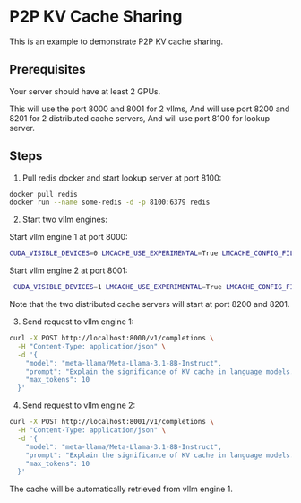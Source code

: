 # P2P KV Cache Sharing
This is an example to demonstrate P2P KV cache sharing.
## Prerequisites
Your server should have at least 2 GPUs.  

This will use the port 8000 and 8001 for 2 vllms,
And will use port 8200 and 8201 for 2 distributed cache servers,
And will use port 8100 for lookup server.
## Steps
1. Pull redis docker and start lookup server at port 8100:
```bash
docker pull redis
docker run --name some-redis -d -p 8100:6379 redis
``` 

2. Start two vllm engines:

Start vllm engine 1 at port 8000:
```bash
CUDA_VISIBLE_DEVICES=0 LMCACHE_USE_EXPERIMENTAL=True LMCACHE_CONFIG_FILE=example1.yaml vllm serve meta-llama/Meta-Llama-3.1-8B-Instruct --max-model-len 4096  --gpu-memory-utilization 0.8 --port 8000 --kv-transfer-config '{"kv_connector":"LMCacheConnector", "kv_role":"kv_both"}'
```
Start vllm engine 2 at port 8001:
```bash
 CUDA_VISIBLE_DEVICES=1 LMCACHE_USE_EXPERIMENTAL=True LMCACHE_CONFIG_FILE=example2.yaml vllm serve meta-llama/Meta-Llama-3.1-8B-Instruct --max-model-len 4096  --gpu-memory-utilization 0.8 --port 8001 --kv-transfer-config '{"kv_connector":"LMCacheConnector", "kv_role":"kv_both"}'  
```
Note that the two distributed cache servers will start at port 8200 and 8201.


3. Send request to vllm engine 1:  
```bash
curl -X POST http://localhost:8000/v1/completions \
  -H "Content-Type: application/json" \
  -d '{
    "model": "meta-llama/Meta-Llama-3.1-8B-Instruct",
    "prompt": "Explain the significance of KV cache in language models.",
    "max_tokens": 10
  }'
```

4. Send request to vllm engine 2:  
```bash
curl -X POST http://localhost:8001/v1/completions \
  -H "Content-Type: application/json" \
  -d '{
    "model": "meta-llama/Meta-Llama-3.1-8B-Instruct",
    "prompt": "Explain the significance of KV cache in language models.",
    "max_tokens": 10
  }'
```
The cache will be automatically retrieved from vllm engine 1.
